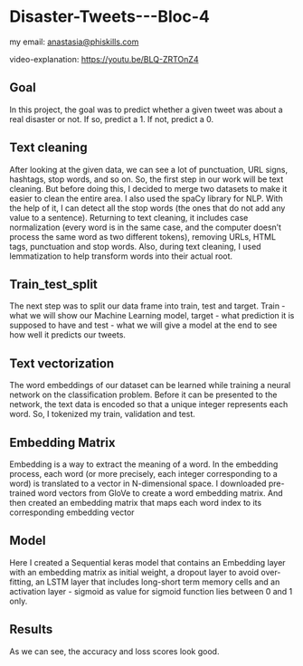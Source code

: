 # Disaster-Tweets---Bloc-4

my email: anastasia@phiskills.com

video-explanation: https://youtu.be/BLQ-ZRTOnZ4


## Goal

In this project, the goal was to predict whether a given tweet was about a real disaster or not. If so, predict a 1. If not, predict a 0.

## Text cleaning

After looking at the given data, we can see a lot of punctuation, URL signs, hashtags, stop words, and so on. So, the first step in our work will be text cleaning. But before doing this, I decided to merge two datasets to make it easier to clean the entire area. I also used the spaCy library for NLP. With the help of it, I can detect all the stop words (the ones that do not add any value to a sentence). 
Returning to text cleaning, it includes case normalization (every word is in the same case, and the computer doesn’t process the same word as two different tokens), removing URLs, HTML tags, punctuation and stop words. Also, during text cleaning, I used lemmatization to help transform words into their actual root. 

## Train_test_split

The next step was to split our data frame into train, test and target. Train - what we will show our Machine Learning model, target - what prediction it is supposed to have and test - what we will give a model at the end to see how well it predicts our tweets.

## Text vectorization

The word embeddings of our dataset can be learned while training a neural network on the classification problem. Before it can be presented to the network, the text data is encoded so that a unique integer represents each word. So, I tokenized my train, validation and test.

## Embedding Matrix

Embedding is a way to extract the meaning of a word. In the embedding process, each word (or more precisely, each integer corresponding to a word) is translated to a vector in N-dimensional space. 
I downloaded pre-trained word vectors from GloVe to create a word embedding matrix. And then created an embedding matrix that maps each word index to its corresponding embedding vector

## Model

Here I created a Sequential keras model that contains an Embedding layer with an embedding matrix as initial weight, a dropout layer to avoid over-fitting, an LSTM layer that includes long-short term memory cells and an activation layer - sigmoid as value for sigmoid function lies between 0 and 1 only.

## Results

As we can see, the accuracy and loss scores look good.
